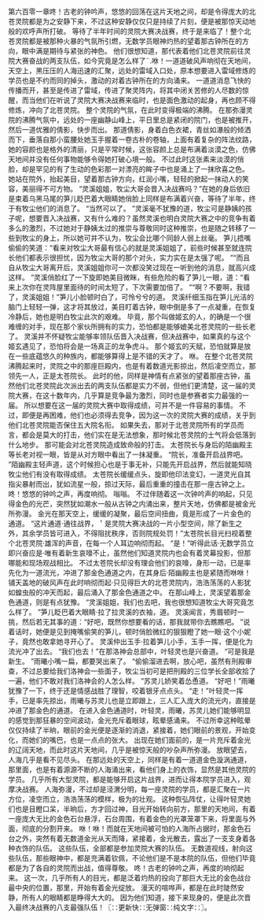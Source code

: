 第六百零一章咚！古老的钟吟声，悠悠的回荡在这片天地之间，却是令得庞大的北苍灵院都是为之安静下来，不过这种安静仅仅只是持续了片刻，便是被那惊天动地般的欢呼声所打破。
等待了半年时间的灵院大赛决战赛，终于是来临了！整个北苍灵院都是被那种火暴的气氛所引燃，无数学员眼神灼热的望着那古钟所在的方向，眼中满是期待与紧张的神色。
他们很想知道，那代表着他们北苍灵院前往灵院大赛奋战的两支队伍，如今究竟是怎么样了¨.咻！一道道破风声响彻在天地间，天空上，黑压压的人海迅速的汇聚，远处的雷域入口处，原本想要进入雷域修炼的学员也是不约而同的掉头，激动的对着古钟所在的方向涌来。
一道道消息飞快的传播而开，甚至是传进了雷域，传进了聚灵阵内，将其中闭关苦修的人尽数的惊醒，而当他们在听说了灵院大赛决战赛来临时，也是面色激动的起身，再也顾不得修炼，冲向了北苍灵院。
整个灵院的气氛，在此时变得极端的沸腾。
在那弥漫灵院的沸腾气氛中，远处的一座幽静山峰上，平日里总是紧闭的院门，也是被推开，然后一道优雅的倩影，快步而出。
那道倩影，身着白色衣裙，青丝如瀑般的倾洒而下，垂落自那小蛮腰处她玉手握着一卷古朴的卷轴，上面有着复杂的阵法纹路，她的容颜也是格外的清丽，只是平常时候，这张容颜上总是布满着淡漠之色，仿佛天地间并没有任何事物能够令得她打破心境一般。
不过此时这张素来淡漠的俏脸，却是罕见的有了生动的色彩那一对漂亮的眸子中也是涌上了一抹欣喜之色。
她站在院外，抬起美目，望着那古钟方向，红润小嘴，轻轻的掀起一抹动人的笑容，美丽得不可方物。
“灵溪姐姐，牧尘大哥会晋入决战赛吗？”在她的身后依旧是束着乌黑马尾的笋儿眨巴着大眼睛她俏脸上同样是布满着兴奋，等待了半年，终于有牧尘他们的消息了。
“当然可以了。
”灵溪毫不犹豫的道，牧尘可是静姨的孩子呢，想要晋入决战赛，又有什么难的？虽然灵溪也明白灵院大赛之中的竞争有着多么的激烈，不过她对于静姨太过的推崇与尊敬同时这种推崇，也是随之转移了一些到牧尘的身上，所以她可并不认为，牧尘会比哪个同龄人弱上丝毫。
笋儿捂嘴偷偷的笑道：“看来对牧尘大哥最有信心的就是灵溪姐姐了，前些时候甚至就连院长他们都表示很担忧，因为牧尘大哥的那个对头，实力实在是太强了呢。
”“而且自从牧尘大哥离开后，灵溪姐姐你可一次都没笑过现在一听到他的消息，就高兴成这样。
”灵溪俏脸红了一下旋即她美目微眯，有些危险的看了笋儿一眼，道：“看来上次你在灵阵屋里面待的时间太短了，下次需要加倍了。
”“啊？不要啊，我错了，灵溪姐姐！”笋儿小脸顿时白了，可怜兮兮的道。
灵溪纤细玉指在笋儿光洁的脑门上轻轻一弹，这才将其放过，美目盯着古钟，眼中倒是多了一点凝重，在恢复冷静后，她也是明白牧尘此次的艰难。
毕竟，那个叫做姬玄的人，的确是一个很难缠的对手，现在那个家伙所拥有的实力，恐怕都是能够媲美北苍灵院的一些长老了。
灵溪并不怀疑牧尘能够率领队伍晋入决战赛，但决战赛中，如果真的与这个姬玄遇见了，恐怕将会是一场真正的龙争虎斗。
那个姬玄的天赋，恐怕就算是放在一些底蕴悠久的种族内，都能够算得上是不错的天才了。
咻。
在整个北苍灵院沸腾起来时，灵院之中的那座巨殿内，也是有着数道光影掠出，然后凌空而立，那领先一人，正是太苍院长。
此时的他，同样是神情有点紧张的望着那座古钟，虽然他们北苍灵院此次派出去的两支队伍都是实力不弱，但他们更清楚，这一届的灵院大赛，在这十数年内，几乎算是竞争最为激烈，同时也是参赛者实力最强的一届。
所以想要在这一届的灵院大赛中取得成绩，可并不是一件容易的事情。
不过，即便是再困难，他们也必须得去竞争，因为这一次的灵院大赛的成绩，关乎到他们北苍灵院能否保住五大院名衔。
如果失去，那对于北苍灵院所有的学员而言，都会是莫大的打击，他们实在是无法想象，那时候北苍灵院的士气将会低落到什么地步。
那可能会对北苍灵院造成致命般的打击。
太苍院长与身后的陌幽殿主等长老对视一眼，皆是从对方眼中看出了一抹凝重。
“院长，准备开启战界吧。
”陌幽殿主轻声道，这个时候担心也是于事无补，只能先开启战界，然后就能知晓牧尘他们有没有取得成绩。
太苍院长缓缓点头，旋即他印法变幻，一道灵光自其指尖暴射而出，犹如流星一般，掠过天际，最后重重的撞击在那一座古钟之上。
咚！悠悠的钟吟之声，再度响彻。
嗡嗡。
不过伴随着这一次钟吟声的响起，只见得金色的光芒，突然犹如潮水一般从古钟之内涌出来，整片天地，仿佛都是被金光所弥漫。
金光在那天空上，缓缓的凝聚，最后空间扭曲，竟是形成了一片金色的通道。
“这片通道·通往战界，＇是灵院大赛决战的一片小型空间，除了新生之外，其余学员皆可进入，不得阻扰秩序，否则院规处罚！”太苍院长目光扫视着整个北苍灵院·雄浑的声音，在每一个人耳边响彻而起。
“是！”听得此话·无数学员立即兴奋应是·唯有着新生哀嚎不止，虽然他们知道灵院内也会有着灵幕投影，但那哪能和现场观战相比。
不过太苍院长却没有理会他们的哀嚎，身形一动，已是率先化为一道流光，冲进了那金色通道之内，在其身后·陌幽殿主也是紧随而咻咻！铺天盖地的破风声在此时响彻而起·只见得巨大的北苍灵院内，浩浩荡荡的人影犹如蝗虫般的冲天而起，最后涌入了那金色通道之中。
在那山峰上，灵溪望着那金色通道，则是有点犹豫。
“灵溪姐姐，我们也去吧，我也很想知道牧尘大哥究竟怎么样了。
”笋儿眨巴着大眼睛·拉了拉灵溪的衣袖，道。
灵溪闻言，秀眉顿时一挑，然后若无其事的道：“好吧，既然你想要看的话，那我就带你去瞧瞧吧。
”说着话时，她便是见到掩嘴偷笑的笋儿，顿时俏脸微红的狠狠瞪了她一眼·这个小妮子，竟然也敢拿她寻开心了。
灵溪仲出玉手·拉着笋儿小手，玉手一挥，便是化为流光冲了出去。
“我们也去！”在那洛神会总部中，叶轻灵也是兴奋道。
“可是我是新生。
”雨曦小嘴一扁，都要哭出来了。
“偷偷溜进去啊，放心吧，虽然有刑殿审查，不过总要给我们洛神会一些面子，牧尘当初可是把刑殿的三位学长全部收拾了一遍，他们不敢对我们洛神会的人怎么样。
”苏灵儿娇笑着怂恿道。
“好吧！”雨曦犹豫了一下，终于还是情感战胜了理智，咬着银牙点点头。
“走！”叶轻灵一挥手，已是率先掠出，雨曦与苏灵儿也是立即跟上，三人汇入庞大的流光内，直接是冲进了那金色的通道。
在进入金色通道时，叶轻灵，雨曦，苏灵儿她们能够明显的感觉到那狂暴的空间波动，金光充斥着眼球，眩晕感涌来。
不过所幸这种眩晕仅仅持续了半晌，眼前的金光便是逐渐的消退，紧接着，她们眼前的景观，开始变化，而她们的嘴巴，也是一点点的张大。
出现在她们面前的，是一片充斥着金光的辽阔天地，而此时这片天地间，几乎是被惊天般的吵杂声所弥漫。
放眼望去，人海几乎是看不见尽头。
在那远处的天空上，同样是有着一道道金色漩涡通道，那里面，也是有着源源不断的人海涌出来，看他们身上的衣饰，显然是其他灵院的学员。
几乎所有大型灵院，都是能够开启这片战界，进而让得本院学员进入，观摩决战赛。
人海弥漫，不过却是泾渭分明，每一座灵院的学员，都是汇聚在一片方位，凌空而立，浩浩荡荡的模样，极为的壮观。
这种恢弘阵仗，让得叶轻灵她们也是目瞪口呆，半晌后，方才回过神，目光开始转向前方，那里的天地间，有着一座庞大无比的金色石台悬浮，石台周围，有着金色的光罩笼罩下来，将里面与外面，彻底的分割开来。
咻！咻！而就在天地间被可怕的人海所占据时，那金色石台之外，突然有着无数道金光从天而降，紧接着，金光散去，露出了一支支身着各种衣饰的队伍。
这些队伍，全部都是参加灵院大赛的队伍。
无数道视线，射向这些队伍，那些眼神中，都是充满着钦佩，不论他们是不是本院的队伍，但他们毕竟都是为了各自的灵院而出战，值得尊敬。
咚！古老的钟吟之声，再度的响彻起来。
这一次，几乎所有人的目光，都是泛着灼热的投向了那巨大无比的金色战台最中央的位置，那里，开始有着金光绽放。
漫天的喧哗声，都是在此时陡然安静，所有人的眼睛都是睁得大大的。
因为他们知道，接下来现身的，便是此次晋入最终决战赛的八支最强队伍！〖∷更新快∷无弹窗∷纯文字∷〗。
